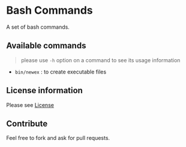 Bash Commands
=============
A set of bash commands.    

Available commands
------------------
> please use `-h` option on a command to see its usage information    
    
* `bin/newex` : to create executable files    


License information
-------------------
Please see [License](LICENSE)    

Contribute
----------
Feel free to fork and ask for pull requests.    
